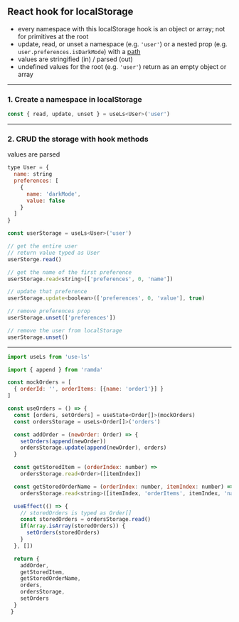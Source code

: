 ## React hook for localStorage

- every namespace with this localStorage hook is an object or array; not for primitives at the root 
- update, read, or unset a namespace (e.g. `'user'`) or a nested prop (e.g. `user.preferences.isDarkMode`) with a [path](https://ramdajs.com/docs/#path)
- values are stringified (in) / parsed (out)
- undefined values for the root (e.g. `'user'`) return as an empty object or array

---


### 1. Create a namespace in localStorage 

```javascript 
const { read, update, unset } = useLs<User>('user')
```

---


### 2. CRUD the storage with hook methods 
values are parsed 

```javascript 
type User = {
  name: string 
  preferences: [
    {
      name: 'darkMode',
      value: false
    }
  ]
}

const userStorage = useLs<User>('user')

// get the entire user 
// return value typed as User 
userStorge.read()

// get the name of the first preference 
userStorage.read<string>(['preferences', 0, 'name'])

// update that preference 
userStorage.update<boolean>(['preferences', 0, 'value'], true)

// remove preferences prop 
userStorage.unset(['preferences'])

// remove the user from localStorage 
userStorage.unset()

```


---


```javascript 
import useLs from 'use-ls'

import { append } from 'ramda' 

const mockOrders = [ 
  { orderId: '', orderItems: [{name: 'order1'}] } 
]

const useOrders = () => {
  const [orders, setOrders] = useState<Order[]>(mockOrders)
  const ordersStorage = useLs<Order[]>('orders')

  const addOrder = (newOrder: Order) => {
    setOrders(append(newOrder))
    ordersStorage.update(append(newOrder), orders)
  }

  const getStoredItem = (orderIndex: number) => 
    ordersStorage.read<Order>([itemIndex])

  const getStoredOrderName = (orderIndex: number, itemIndex: number) => 
    ordersStorage.read<string>([itemIndex, 'orderItems', itemIndex, 'name'])

  useEffect(() => {
    // storedOrders is typed as Order[]
    const storedOrders = ordersStorage.read()
    if(Array.isArray(storedOrders)) {
      setOrders(storedOrders)
    }
  }, [])

  return {
    addOrder,
    getStoredItem,
    getStoredOrderName,
    orders, 
    ordersStorage,
    setOrders
  }
 }
```